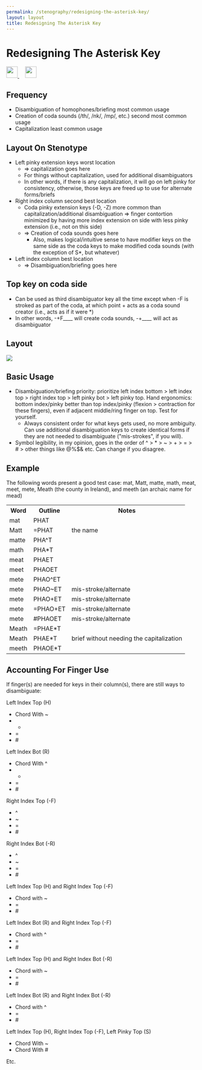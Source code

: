 ```yaml
---
permalink: /stenography/redesigning-the-asterisk-key/
layout: layout
title: Redesigning The Asterisk Key
---
```


<div class="center">

   <h1>Redesigning The Asterisk Key</h1>
   
   <a href="https://github.com/StevenTammen/steventammen.github.io/edit/master/pages/stenography/redesigning-the-asterisk-key.md" target="_blank">
     <img src="https://steventammen.github.io/assets/images/GitHub.png" height="30" width="30">
   </a> &nbsp; &nbsp;
   
   <a href="http://prose.io/#StevenTammen/steventammen.github.io/edit/master/pages/stenography/redesigning-the-asterisk-key.md" target="_blank">
     <img src="https://steventammen.github.io/assets/images/Prose.png" height="30" width="30">
   </a>
   
</div>

## Frequency
- Disambiguation of homophones/briefing most common usage
- Creation of coda sounds (/th/, /nk/, /mp/, etc.) second most common usage
- Capitalization least common usage

## Layout On Stenotype
- Left pinky extension keys worst location
   - ⇒ capitalization goes here
   - For things without capitalization, used for additional disambiguators
   - In other words, if there is any capitalization, it will go on left pinky for consistency, otherwise, those keys are freed up to use for alternate forms/briefs
- Right index column second best location
   - Coda pinky extension keys (-D, -Z) more common than capitalization/additional disambiguation ⇒ finger contortion minimized by having more index extension on side with less pinky extension (i.e., not on this side)
   - ⇒ Creation of coda sounds goes here
      - Also, makes logical/intuitive sense to have modifier keys on the same side as the coda keys to make modified coda sounds (with the exception of S*, but whatever)
- Left index column best location
   - ⇒ Disambiguation/briefing goes here

## Top key on coda side
- Can be used as third disambiguator key all the time except when -F is stroked as part of the coda, at which point + acts as a coda sound creator (i.e., acts as if it were \*)
- In other words, -+F____ will create coda sounds, -+____ will act as disambiguator

## Layout

<div class="center">

   <a href="http://www.keyboard-layout-               editor.com/##@@_y:0.25&c=%236c6680&a:7&f:9&h:1.5%3B&=%23&_c=%230078a3&h:1.5%3B&=%CE%A3&_c=%23cccccc&h:1.5%3B&=T&_h:1.5%3B&=P&_h:1.5%3B&=H&_c=%230078a3&h:1.5%3B&=~&_x:1&c=%230bab4a&h:1.5%3B&=+&_c=%23cccccc&h:1.5%3B&=F&_h:1.5%3B&=P&_h:1.5%3B&=L&_h:1.5%3B&=T&_h:1.5%3B&=D%3B&@_y:0.5&c=%236c6680&h:1.5%3B&=%2F=&_c=%23cccccc&h:1.5%3B&=S&_h:1.5%3B&=K&_h:1.5%3B&=W&_h:1.5%3B&=R&_c=%230078a3&h:1.5%3B&=%5E&_x:1&c=%23ffc100&h:1.5%3B&=*&_c=%23cccccc&h:1.5%3B&=R&_h:1.5%3B&=B&_h:1.5%3B&=G&_h:1.5%3B&=S&_h:1.5%3B&=Z%3B&@_y:1&x:4&h:1.5%3B&=A&_h:1.5%3B&=O&_x:1&h:1.5%3B&=E&_h:1.5%3B&=U"><img src="https://steventammen.com/assets/images/stenography/stenography-layout.png"></a>

</div>

## Basic Usage
- Disambiguation/briefing priority: prioritize left index bottom > left index top > right index top > left pinky bot > left pinky top.
Hand ergonomics: bottom index/pinky better than top index/pinky (flexion > contraction for these fingers), even if adjacent middle/ring finger on top. Test for yourself.
   - Always consistent order for what keys gets used, no more ambiguity. Can use additional disambiguation keys to create identical forms if they are not needed to disambiguate ("mis-strokes", if you will).
- Symbol legibility, in my opinion, goes in the order of ^ > \* > ~ > + > = > \# > other things like @%$& etc. Can change if you disagree.

## Example

The following words present a good test case: mat, Matt, matte, math, meat, meet, mete, Meath (the county in Ireland), and meeth (an archaic name for mead)

<table>
  <tr>
    <th>Word</th>
    <th>Outline</th>
    <th>Notes</th>
  </tr>
  <tr>
    <td>mat</td>
    <td>PHAT</td>
    <td></td>
  </tr>
  <tr>
    <td>Matt</td>
    <td>=PHAT</td>
    <td>the name</td>
  </tr>
  <tr>
    <td>matte</td>
    <td>PHA^T</td>
    <td></td>
  </tr>
  <tr>
    <td>math</td>
    <td>PHA*T</td>
    <td></td>
  </tr>
  <tr>
    <td>meat</td>
    <td>PHAET</td>
    <td></td>
  </tr>
  <tr>
    <td>meet</td>
    <td>PHAOET</td>
    <td></td>
  </tr>
  <tr>
    <td>mete</td>
    <td>PHAO^ET</td>
    <td></td>
  </tr>
  <tr>
    <td>mete</td>
    <td>PHAO~ET</td>
    <td>mis-stroke/alternate</td>
  </tr>
  <tr>
    <td>mete</td>
    <td>PHAO+ET</td>
    <td>mis-stroke/alternate</td>
  </tr>
  <tr>
    <td>mete</td>
    <td>=PHAO+ET</td>
    <td>mis-stroke/alternate</td>
  </tr>
  <tr>
    <td>mete</td>
    <td>#PHAOET</td>
    <td>mis-stroke/alternate</td>
  </tr>
  <tr>
    <td>Meath</td>
    <td>=PHAE*T</td>
    <td></td>
  </tr>
  <tr>
    <td>Meath</td>
    <td>PHAE*T</td>
    <td>brief without needing the capitalization</td>
  </tr>
  <tr>
    <td>meeth</td>
    <td>PHAOE*T</td>
    <td></td>
  </tr>
</table>

## Accounting For Finger Use

If finger(s) are needed for keys in their column(s), there are still ways to disambiguate:

Left Index Top (H)

- Chord With ~
- +
- =
- \#

Left Index Bot (R)

- Chord With ^
- +
- =
- \#

Right Index Top (-F)

- \^
- ~
- =
- \#

Right Index Bot (-R)

- \^
- ~
- =
- \#

Left Index Top (H) and Right Index Top (-F)

- Chord with ~
- =
- \#

Left Index Bot (R) and Right Index Top (-F)

- Chord with ^
- =
- \#

Left Index Top (H) and Right Index Bot (-R)

- Chord with ~
- =
- \#

Left Index Bot (R) and Right Index Bot (-R)

- Chord with ^
- =
- \#

Left Index Top (H), Right Index Top (-F), Left Pinky Top (S)

- Chord With ~
- Chord With \#

Etc.
